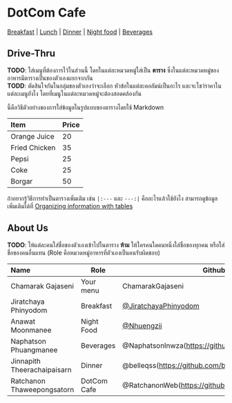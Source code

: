 # DotCom Cafe

[Breakfast](https://github.com/JiratchayaPhinyodom/dotcom-cafe/blob/main/Menu.md#breakfast) | [Lunch](https://github.com/JiratchayaPhinyodom/dotcom-cafe/blob/main/Menu.md#lunch) | [Dinner](https://github.com/JiratchayaPhinyodom/dotcom-cafe/blob/main/Menu.md#dinner) | [Night food](https://github.com/JiratchayaPhinyodom/dotcom-cafe/blob/main/Menu.md#night-food) | [Beverages](https://github.com/JiratchayaPhinyodom/dotcom-cafe/blob/main/Menu.md#beverages)

## Drive-Thru
 
**TODO**: ใส่เมนูที่ต้องการไว้ในส่วนนี้ โดยในแต่ละหมวดหมู่ใส่เป็น **ตาราง** ซึ่งในแต่ละหมวดหมู่ของอาหารมีตารางเป็นของตัวเองแยกจากกัน  
**TODD**: ตัดสินใจกันในกลุ่มของตัวเองว่าจะเลือก หัวข้อในแต่ละคอลัมน์เป็นอะไร และจะโชว์ราคาในแต่ละเมนูยังไง โดยที่เมนูในแต่ละหมวดหมู่จะต้องสอดคล้องกัน  

นี้คือวิธีตัวอย่างของการใส่ข้อมูลในรูปแบบของตารางโดยใช้ Markdown  

| Item                 | Price |
|:-------------------------|----------|
| Orange  Juice |20|
| Fried Chicken| 35|
| Pepsi|25|
| Coke|25|
| Borgar | 50|

ถ้าอยากรู้วิธีการทำเป็นตารางเพิ่มเติม เช่น `|:---` และ `---:|` คืออะไรแล้วใช้ยังไง สามารถดูข้อมูลเพิ่มเติมได้ที่ [Organizing information with tables](https://docs.github.com/en/get-started/writing-on-github/working-with-advanced-formatting/organizing-information-with-tables)   

## About Us
  
**TODO**: ให้แต่ละคนใส่ชื่อของตัวเองเข้าไปในตาราง **ห้าม** ให้ใครคนใดคนหนึ่งใส่ชื่อของทุกคน หรือใส่ชื่อของคนอื่นแทน (Role คือหมวดหมู่อาหารที่ตัวเองเป็นคนรับผิดชอบ)

| Name      | Role      | Github          |
|:----------|-----------|-----------------|
| Chamarak Gajaseni | Your menu | ChamarakGajaseni |
| Jiratchaya Phinyodom | Breakfast | [@JiratchayaPhinyodom](https://github.com/JiratchayaPhinyodom) |
| Anawat Moonmanee | Night Food | [@Nhuengzii](https://github.com/Nhuengzii) |
| Naphatson Phuangmanee | Beverages | @Naphatsonlnwza(https://github.com/Naphatsonlnwza) |
| Jinnapith Theerachaipaisarn | Dinner | @belleqss(https://github.com/beatbee)
| Ratchanon Thaweepongsatorn| DotCom Cafe | @RatchanonWeb(https://github.com/RatchanonWeb)|